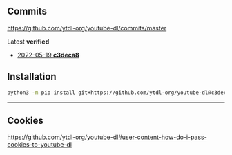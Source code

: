 ## Commits

https://github.com/ytdl-org/youtube-dl/commits/master

Latest **verified**

- [2022-05-19 **c3deca8**](https://github.com/ytdl-org/youtube-dl/commit/c3deca86aedd2d8ab7cd0c596fd68b7aeb7c042d)

## Installation

```sh
python3 -m pip install git+https://github.com/ytdl-org/youtube-dl@c3deca86aedd2d8ab7cd0c596fd68b7aeb7c042d
```

----

## Cookies

https://github.com/ytdl-org/youtube-dl#user-content-how-do-i-pass-cookies-to-youtube-dl
